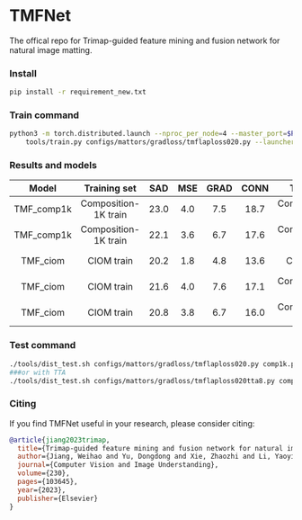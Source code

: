 # TMFNet
The offical repo for Trimap-guided feature mining and fusion network for natural image matting.
### Install
````bash
pip install -r requirement_new.txt
````
### Train command
````bash
python3 -m torch.distributed.launch --nproc_per_node=4 --master_port=$PORT \
    tools/train.py configs/mattors/gradloss/tmflaploss020.py --launcher pytorch --work-dir $WORKDIR --ckpt-least 190000 --eval-least 500000 --eval-interval 2000 --ckpt-interval 2000 --total-iters 200000 --per-gpu 16
````
### Results and models

|                              Model                               |    Training set     |    SAD    |    MSE     |   GRAD    |   CONN    | Test set | TTA |                              Download                               |
| :--------------------------------------------------------------: | :------------: | :-------: | :--------: | :-------: | :-------: | :----------------: |:-------: | :-----------------------------------------------------------------: |
|      TMF_comp1k       | Composition-1K train|   23.0   |   4.0   |   7.5   |   18.7  |         Composition-1K test          | No |[BaiduYun(Access Code:gjjr)](https://pan.baidu.com/s/1sy7wOFI8vEs1AJVG_2Icag)|
|      TMF_comp1k       | Composition-1K train|   22.1   |   3.6   |   6.7   |   17.6  |         Composition-1K test          | Yes |[BaiduYun(Access Code:gjjr)](https://pan.baidu.com/s/1sy7wOFI8vEs1AJVG_2Icag)|
|           TMF_ciom            | CIOM train | 20.2 | 1.8 | 4.8 | 13.6 |         CIOM test           | No | [BaiduYun(Access Code:zcww)](https://pan.baidu.com/s/1-ID40tkH8YUHz_PsWyLvLA)|
| TMF_ciom | CIOM train |   21.6   |   4.0   |   7.6   |   17.1   |         Composition-1K test          | No | [BaiduYun(Access Code:zcww)](https://pan.baidu.com/s/1-ID40tkH8YUHz_PsWyLvLA)|
| TMF_ciom | CIOM train |   20.8   |   3.8   |   6.7   |   16.0   |         Composition-1K test          | Yes | [BaiduYun(Access Code:zcww)](https://pan.baidu.com/s/1-ID40tkH8YUHz_PsWyLvLA)|
### Test command
````bash
./tools/dist_test.sh configs/mattors/gradloss/tmflaploss020.py comp1k.pth 2
###or with TTA
./tools/dist_test.sh configs/mattors/gradloss/tmflaploss020tta8.py comp1k.pth 2
````


### Citing
If you find TMFNet useful in your research, please consider citing:
```BibTex
@article{jiang2023trimap,
  title={Trimap-guided feature mining and fusion network for natural image matting},
  author={Jiang, Weihao and Yu, Dongdong and Xie, Zhaozhi and Li, Yaoyi and Yuan, Zehuan and Lu, Hongtao},
  journal={Computer Vision and Image Understanding},
  volume={230},
  pages={103645},
  year={2023},
  publisher={Elsevier}
}
```    
